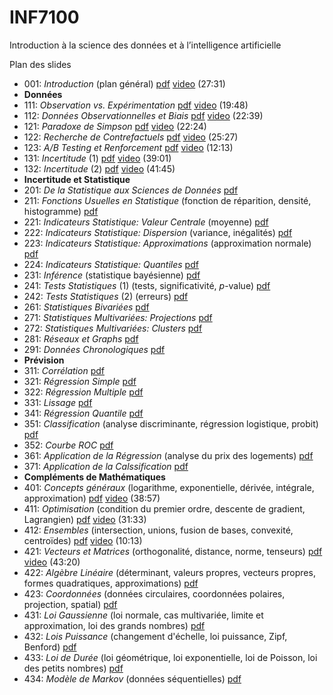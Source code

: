 # INF7100
Introduction à la science des données et à l’intelligence artificielle

Plan des slides
- 001: *Introduction* (plan général) [pdf](/slides/INF7100-001.pdf) [video](https://www.youtube.com/watch?v=yoHlGHhRVXw&list=PLCrFTE7Gu_3T56FoAJrSMHNTKXn9P2gDQ) (27:31)
- **Données**
- 111: *Observation vs. Expérimentation* [pdf](/slides/INF7100-111.pdf) [video](https://www.youtube.com/watch?v=H0kCAO5GQ5s) (19:48)
- 112: *Données Observationnelles et Biais* [pdf](/slides/INF7100-112.pdf) [video](https://www.youtube.com/watch?v=OJhz-J4yLuM) (22:39)
- 121: *Paradoxe de Simpson* [pdf](/slides/INF7100-121.pdf) [video](https://www.youtube.com/watch?v=GAht19dHtGU&list=PLCrFTE7Gu_3T56FoAJrSMHNTKXn9P2gDQ) (22:24)
- 122: *Recherche de Contrefactuels* [pdf](/slides/INF7100-122.pdf) [video](https://www.youtube.com/watch?v=QdOug2zNNdo) (25:27)
- 123: *A/B Testing et Renforcement* [pdf](/slides/INF7100-123.pdf) [video](https://www.youtube.com/watch?v=4f6KhBsowH0) (12:13)
- 131: *Incertitude* (1) [pdf](/slides/INF7100-131.pdf) [video](https://www.youtube.com/watch?v=t2ivsQ1-1Fo) (39:01)
- 132: *Incertitude* (2) [pdf](/slides/INF7100-132.pdf) [video](https://www.youtube.com/watch?v=TmOshkTbuvI) (41:45)
- **Incertitude et Statistique**
- 201: *De la Statistique aux Sciences de Données* [pdf](/slides/INF7100-201.pdf)
- 211: *Fonctions Usuelles en Statistique* (fonction de réparition, densité, histogramme) [pdf](/slides/INF7100-211.pdf)
- 221: *Indicateurs Statistique: Valeur Centrale* (moyenne) [pdf](/slides/INF7100-221.pdf)
- 222: *Indicateurs Statistique: Dispersion* (variance, inégalités) [pdf](/slides/INF7100-222.pdf)
- 223: *Indicateurs Statistique: Approximations* (approximation normale) [pdf](/slides/INF7100-223.pdf)
- 224: *Indicateurs Statistique: Quantiles* [pdf](/slides/INF7100-224.pdf)
- 231: *Inférence* (statistique bayésienne) [pdf](/slides/INF7100-231.pdf)
- 241: *Tests Statistiques* (1) (tests, significativité, *p*-value) [pdf](/slides/INF7100-241.pdf)
- 242: *Tests Statistiques* (2) (erreurs) [pdf](/slides/INF7100-242.pdf)
- 261: *Statistiques Bivariées* [pdf](/slides/INF7100-261.pdf)
- 271: *Statistiques Multivariées: Projections* [pdf](/slides/INF7100-271.pdf)
- 272: *Statistiques Multivariées: Clusters* [pdf](/slides/INF7100-272.pdf)
- 281: *Réseaux et Graphs* [pdf](/slides/INF7100-281.pdf)
- 291: *Données Chronologiques* [pdf](/slides/INF7100-291.pdf)
- **Prévision**
- 311: *Corrélation* [pdf](/slides/INF7100-311.pdf)
- 321: *Régression Simple* [pdf](/slides/INF7100-321.pdf)
- 322: *Régression Multiple* [pdf](/slides/INF7100-322.pdf)
- 331: *Lissage* [pdf](/slides/INF7100-331.pdf)
- 341: *Régression Quantile* [pdf](/slides/INF7100-341.pdf)
- 351: *Classification* (analyse discriminante, régression logistique, probit) [pdf](/slides/INF7100-351.pdf)
- 352: *Courbe ROC* [pdf](/slides/INF7100-352.pdf)
- 361: *Application de la Régression* (analyse du prix des logements) [pdf](/slides/INF7100-361.pdf)
- 371: *Application de la Calssification* [pdf](/slides/INF7100-371.pdf)
- **Compléments de Mathématiques**
- 401: *Concepts généraux* (logarithme, exponentielle, dérivée, intégrale, approximation) [pdf](/slides/INF7100-401.pdf) [video](https://www.youtube.com/watch?v=yoHlGHhRVXw&list=PLCrFTE7Gu_3T56FoAJrSMHNTKXn9P2gDQ) (38:57)
- 411: *Optimisation* (condition du premier ordre, descente de gradient, Lagrangien) [pdf](/slides/INF7100-411.pdf) [video](https://www.youtube.com/watch?v=meQ--QGuxZ8&list=PLCrFTE7Gu_3T56FoAJrSMHNTKXn9P2gDQ) (31:33)
- 412: *Ensembles* (intersection, unions, fusion de bases, convexité, centroïdes) [pdf](/slides/INF7100-412.pdf) [video](https://www.youtube.com/watch?v=mMFmBP4mJSQ&list=PLCrFTE7Gu_3T56FoAJrSMHNTKXn9P2gDQ) (10:13)
- 421: *Vecteurs et Matrices* (orthogonalité, distance, norme, tenseurs) [pdf](/slides/INF7100-421.pdf) [video](https://www.youtube.com/watch?v=GAht19dHtGU&list=PLCrFTE7Gu_3T56FoAJrSMHNTKXn9P2gDQ) (43:20)
- 422: *Algèbre Linéaire* (déterminant, valeurs propres, vecteurs propres, formes quadratiques, approximations) [pdf](/slides/INF7100-422.pdf) 
- 423: *Coordonnées* (données circulaires, coordonnées polaires, projection, spatial) [pdf](/slides/INF7100-423.pdf)
- 431: *Loi Gaussienne* (loi normale, cas multivariée, limite et approximation, loi des grands nombres) [pdf](/slides/INF7100-431.pdf)
- 432: *Lois Puissance* (changement d'échelle, loi puissance, Zipf, Benford) [pdf](/slides/INF7100-432.pdf)
- 433: *Loi de Durée* (loi géométrique, loi exponentielle, loi de Poisson, loi des petits nombres) [pdf](/slides/INF7100-433.pdf)
- 434: *Modèle de Markov* (données séquentielles) [pdf](/slides/INF7100-434.pdf)
